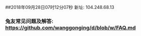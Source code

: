 ##2018年09月28日07时12分07秒 新址: 104.248.68.13
### 兔友常见问题及解答: https://github.com/wanggonging/d/blob/w/FAQ.md
